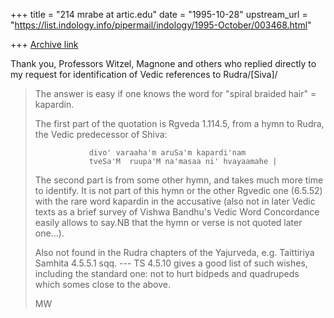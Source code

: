 +++
title = "214 mrabe at artic.edu"
date = "1995-10-28"
upstream_url = "https://list.indology.info/pipermail/indology/1995-October/003468.html"

+++
[Archive link](https://list.indology.info/pipermail/indology/1995-October/003468.html)

Thank you, Professors Witzel, Magnone and others who replied directly to my
request for identification of Vedic references to Rudra/[Siva]/

>The answer is easy if one knows the word for "spiral braided hair" =
>kapardin.
>
>The first part of the quotation is Rgveda 1.114.5, from a hymn to Rudra,
>the Vedic predecessor of Shiva:
>
>                 divo' varaaha'm aruSa'm kapardi'nam
>                 tveSa'M  ruupa'M na'masaa ni' hvayaamahe |
>
>
>The second part is from some other hymn, and takes much more time to
>identify. It is not part of this hymn or the other Rgvedic one (6.5.52) with
>the rare word kapardin in the accusative (also not in later Vedic texts as a
>brief survey of Vishwa Bandhu's Vedic Word Concordance easily allows to
>say.NB that the hymn or verse is not quoted later one...).
>
>Also not found in the Rudra chapters of the Yajurveda, e.g.
>Taittiriya Samhita 4.5.5.1 sqq. --- TS 4.5.10 gives a good list of such
>wishes,
>including the standard one: not to hurt bidpeds and quadrupeds which somes
>close to the above.
>
>
>MW
>
>








